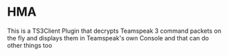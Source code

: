 # HMA
This is a TS3Client Plugin that decrypts Teamspeak 3 command packets on the fly and displays them in Teamspeak's own Console and that can do other things too
